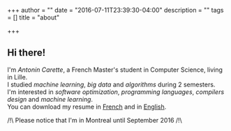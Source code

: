 +++
author = ""
date = "2016-07-11T23:39:30-04:00"
description = ""
tags = []
title = "about"

+++

## Hi there!

I'm <em>Antonin Carette</em>, a French Master's student in Computer Science, living in Lille.  
I studied <em>machine learning</em>, <em>big data</em> and <em>algorithms</em> during 2 semesters.  
I'm interested in <em>software optimization</em>, <em>programming languages</em>, <em>compilers design</em> and <em>machine learning</em>.  
You can download my resume in [French](/CV_Carette_Antonin_FR.pdf) and in [English](/CV_Carette_Antonin_EN.pdf).

/!\ Please notice that I'm in Montreal until September 2016 /!\\
